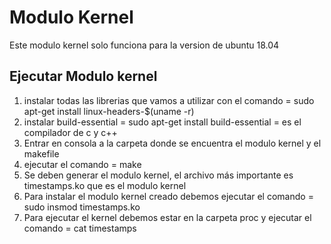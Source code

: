 # Modulo Kernel

Este modulo kernel solo funciona para la version de ubuntu 18.04

## Ejecutar Modulo kernel

1. instalar todas las librerias que vamos a utilizar con el comando = sudo apt-get install linux-headers-$(uname -r)
2. instalar build-essential = sudo apt-get install build-essential = es el compilador de c y c++
3. Entrar en consola a la carpeta donde se encuentra el modulo kernel y el makefile 
4. ejecutar el comando = make 
5. Se deben generar el modulo kernel, el archivo más importante es timestamps.ko que es el modulo kernel
6. Para instalar el modulo kernel creado debemos ejecutar el comando = sudo insmod timestamps.ko
7. Para ejecutar el kernel debemos estar en la carpeta proc y ejecutar el comando = cat timestamps 